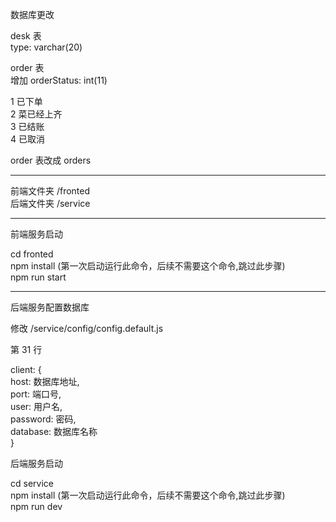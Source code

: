 <!--
 * @Date: 2021-06-14 23:24:35
 * @LastEditTime: 2021-06-14 23:33:28
-->

数据库更改  

desk 表  
type: varchar(20)  

order 表  
增加 orderStatus: int(11)  

1 已下单  
2 菜已经上齐  
3 已结账  
4 已取消  

order 表改成 orders  

---

前端文件夹 /fronted  
后端文件夹 /service  

---

前端服务启动  

cd fronted  
npm install (第一次启动运行此命令，后续不需要这个命令,跳过此步骤)  
npm run start  

---

后端服务配置数据库  

修改 /service/config/config.default.js  

第 31 行  

client: {  
host: 数据库地址,  
port: 端口号,  
user: 用户名,  
password: 密码,  
database: 数据库名称  
}

后端服务启动  

cd service  
npm install (第一次启动运行此命令，后续不需要这个命令,跳过此步骤)  
npm run dev  
